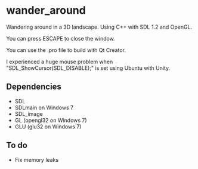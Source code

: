 # wander_around
Wandering around in a 3D landscape. Using C++ with SDL 1.2 and OpenGL.

You can press ESCAPE to close the window.

You can use the .pro file to build with Qt Creator.

I experienced a huge mouse problem when "SDL_ShowCursor(SDL_DISABLE);" is set
using Ubuntu with Unity.

## Dependencies
- SDL
- SDLmain on Windows 7
- SDL_image
- GL (opengl32 on Windows 7)
- GLU (glu32 on Windows 7)

## To do
* Fix memory leaks
